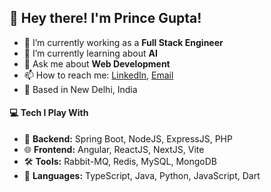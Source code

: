 ## 👋 Hey there! I'm Prince Gupta!
- 🔭 I’m currently working as a **Full Stack Engineer**
- 🌱 I’m currently learning about **AI**
- 💬 Ask me about **Web Development**
- 📫 How to reach me: [LinkedIn](https://www.linkedin.com/in/princegupta99), [Email](mailto:guptaprince223@gmail.com)
- 📍 Based in New Delhi, India

#### 💻 Tech I Play With
- 🚀 **Backend:** Spring Boot, NodeJS, ExpressJS, PHP
- 🌐 **Frontend:** Angular, ReactJS, NextJS, Vite
- 🛠️ **Tools:** Rabbit-MQ, Redis, MySQL, MongoDB
- 📝 **Languages:** TypeScript, Java, Python, JavaScript, Dart
